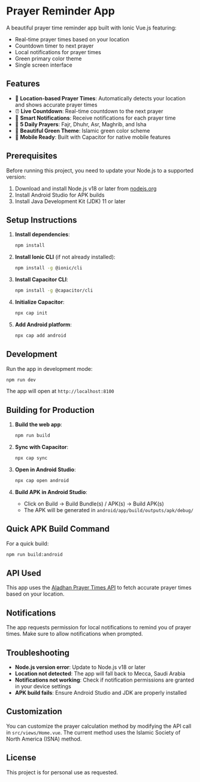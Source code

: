 # Prayer Reminder App

A beautiful prayer time reminder app built with Ionic Vue.js featuring:
- Real-time prayer times based on your location
- Countdown timer to next prayer
- Local notifications for prayer times
- Green primary color theme
- Single screen interface

## Features

- 📍 **Location-based Prayer Times**: Automatically detects your location and shows accurate prayer times
- ⏰ **Live Countdown**: Real-time countdown to the next prayer
- 🔔 **Smart Notifications**: Receive notifications for each prayer time
- 🌙 **5 Daily Prayers**: Fajr, Dhuhr, Asr, Maghrib, and Isha
- 🎨 **Beautiful Green Theme**: Islamic green color scheme
- 📱 **Mobile Ready**: Built with Capacitor for native mobile features

## Prerequisites

Before running this project, you need to update your Node.js to a supported version:

1. Download and install Node.js v18 or later from [nodejs.org](https://nodejs.org/)
2. Install Android Studio for APK builds
3. Install Java Development Kit (JDK) 11 or later

## Setup Instructions

1. **Install dependencies**:
   ```bash
   npm install
   ```

2. **Install Ionic CLI** (if not already installed):
   ```bash
   npm install -g @ionic/cli
   ```

3. **Install Capacitor CLI**:
   ```bash
   npm install -g @capacitor/cli
   ```

4. **Initialize Capacitor**:
   ```bash
   npx cap init
   ```

5. **Add Android platform**:
   ```bash
   npx cap add android
   ```

## Development

Run the app in development mode:
```bash
npm run dev
```

The app will open at `http://localhost:8100`

## Building for Production

1. **Build the web app**:
   ```bash
   npm run build
   ```

2. **Sync with Capacitor**:
   ```bash
   npx cap sync
   ```

3. **Open in Android Studio**:
   ```bash
   npx cap open android
   ```

4. **Build APK in Android Studio**:
   - Click on Build → Build Bundle(s) / APK(s) → Build APK(s)
   - The APK will be generated in `android/app/build/outputs/apk/debug/`

## Quick APK Build Command

For a quick build:
```bash
npm run build:android
```

## API Used

This app uses the [Aladhan Prayer Times API](https://aladhan.com/prayer-times-api) to fetch accurate prayer times based on your location.

## Notifications

The app requests permission for local notifications to remind you of prayer times. Make sure to allow notifications when prompted.

## Troubleshooting

- **Node.js version error**: Update to Node.js v18 or later
- **Location not detected**: The app will fall back to Mecca, Saudi Arabia
- **Notifications not working**: Check if notification permissions are granted in your device settings
- **APK build fails**: Ensure Android Studio and JDK are properly installed

## Customization

You can customize the prayer calculation method by modifying the API call in `src/views/Home.vue`. The current method uses the Islamic Society of North America (ISNA) method.

## License

This project is for personal use as requested.
